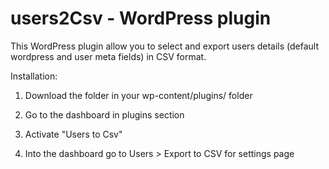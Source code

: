 users2Csv - WordPress plugin
=============================

This WordPress plugin allow you to select and export users details (default wordpress and user meta fields) in CSV format.

Installation: 

1. Download the folder in your wp-content/plugins/ folder

2. Go to the dashboard in plugins section

3. Activate "Users to Csv"

4. Into the dashboard go to Users > Export to CSV for settings page